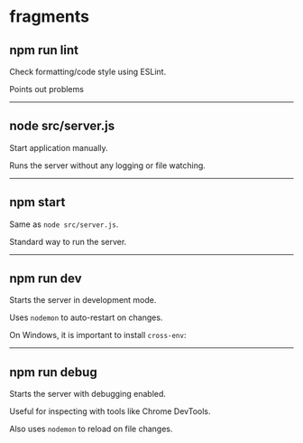 # fragments

## npm run lint


Check formatting/code style using ESLint.  

Points out problems

---

## node src/server.js


Start application manually. 

Runs the server without any logging or file watching.

---

## npm start


Same as `node src/server.js`. 

Standard way to run the server.

---

## npm run dev


Starts the server in development mode.  

Uses `nodemon` to auto-restart on changes.  

On Windows, it is important to install `cross-env`:


---

## npm run debug


Starts the server with debugging enabled.  

Useful for inspecting with tools like Chrome DevTools.

Also uses `nodemon` to reload on file changes.


